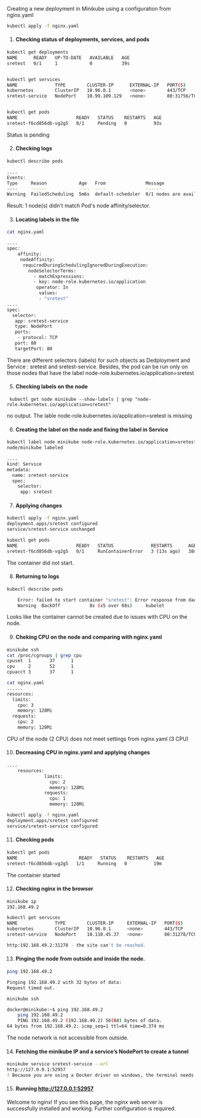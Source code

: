 Creating a new deployment in Minikube using a configuration from nginx.yaml
```bash
kubectl apply -f nginx.yaml
```

1. #### Checking status of deployments, services, and pods

```bash
kubectl get deployments
NAME      READY   UP-TO-DATE   AVAILABLE   AGE
sretest   0/1     1            0           39s 


kubectl get services
NAME              TYPE        CLUSTER-IP      EXTERNAL-IP   PORT(S)        AGE
kubernetes        ClusterIP   10.96.0.1       <none>        443/TCP        2m27s
sretest-service   NodePort    10.99.109.129   <none>        80:31756/TCP   67s


kubectl get pods
NAME                      READY   STATUS    RESTARTS   AGE
sretest-f6cd856db-vg2g5   0/1     Pending   0          93s
```

Status is pending

2. #### Checking logs

```bash
kubectl describe pods

....
Events:
Type     Reason            Age   From               Message
----     ------            ----  ----               -------
Warning  FailedScheduling  5m6s  default-scheduler  0/1 nodes are available: 1 node(s) didn't match Pod's node affinity/selector. preemption: 0/1 nodes are available: 1 Preemption is not helpful for scheduling.
```
Result:  1 node(s) didn't match Pod's node affinity/selector.

3. #### Locating labels in the file

```bash
cat nginx.yaml

....
spec:
    affinity:
     nodeAffinity:
      requiredDuringSchedulingIgnoredDuringExecution:
        nodeSelectorTerms:
          - matchExpressions:
          - key: node-role.kubernetes.io/application
           operator: In
            values:
            - "sretest"
....
spec:
  selector:
   app: sretest-service
   type: NodePort
   ports:
    - protocol: TCP
   port: 80
   targetPort: 80
```

There are different selectors (labels) for such objects as Dedployment and Service : sretest and sretest-service.
Besides, the pod can be run only on those nodes that have the label node-role.kubernetes.io/application=sretest


5. #### Checking labels on the node

``` kubectl get node minikube --show-labels | grep "node-role.kubernetes.io/application=sretest"```

no output. The lable node-role.kubernetes.io/application=sretest is missing 

6. #### Creating the label on the node and fixing the label in Service

```bash
kubectl label node minikube node-role.kubernetes.io/application=sretest
node/minikube labeled

....
kind: Service
metadata:
  name: sretest-service
  spec:
    selector:
     app: sretest
```

7. #### Applying changes 
```bash
kubectl apply -f nginx.yaml
deployment.apps/sretest configured
service/sretest-service unchanged

kubectl get pods
NAME                      READY   STATUS              RESTARTS      AGE
sretest-f6cd856db-vg2g5   0/1     RunContainerError   3 (13s ago)   38m
```
The container did not start.

8. #### Returning to logs

```bash
kubectl describe pods

    Error: failed to start container "sretest": Error response from daemon: failed to create task for container: failed to create shim task: OCI runtime create failed: runc create failed: unable to start container process: error during container init: error setting cgroup config for procHooks process: failed to write "300000": write /sys/fs/cgroup/cpu/kubepods/burstable/pod02b4c6b3-885a-4cde-86c9-137280e8caf4/sretest/cpu.cfs_quota_us: invalid argument: unknown
    Warning  BackOff           8s (x5 over 68s)     kubelet            Back-off restarting failed container sretest in pod sretest-f6cd856db-vg2g5_default(02b4c6b3-885a-4cde-86c9-137280e8caf4)
```
Looks like the container cannot be created due to issues with CPU on the node.

9. #### Cheking CPU on the node and comparing with nginx.yaml

```bash
minikube ssh
cat /proc/cgroups | grep cpu
cpuset  1       37      1
cpu     2       52      1
cpuacct 3       37      1

cat nginx.yaml
...... 
resources:
  limits:
    cpu: 3
    memory: 128Mi
  requests:
    cpu: 2
    memory: 128Mi
```

CPU of the node (2 CPU) does not meet settings from nginx.yaml (3 CPU)

10. #### Decreasing CPU in nginx.yaml and applying changes

```bash
....
    resources:
              limits:
                cpu: 2 
                memory: 128Mi
              requests:
                cpu: 1
                memory: 128Mi

kubectl apply -f nginx.yaml
deployment.apps/sretest configured
service/sretest-service configured
```


11. #### Checking pods
```bash 
kubectl get pods
NAME                       READY   STATUS    RESTARTS   AGE
sretest-f6cd856db-vg2g5   1/1     Running   0          19m
```

The container started

12. #### Checking nginx in the browser

```bash
minikube ip
192.168.49.2

kubectl get services
NAME              TYPE        CLUSTER-IP     EXTERNAL-IP   PORT(S)        AGE
kubernetes        ClusterIP   10.96.0.1      <none>        443/TCP        90m
sretest-service   NodePort    10.110.45.37   <none>        80:31278/TCP   86m

http:192.168.49.2:31278 - the site can't be reached.
```
13. #### Pinging the node from outside and inside the node.

```bash
ping 192.168.49.2

Pinging 192.168.49.2 with 32 bytes of data:
Request timed out.

minikube ssh

docker@minikube:~$ ping 192.168.49.2
    ping 192.168.49.2
    PING 192.168.49.2 (192.168.49.2) 56(84) bytes of data.
64 bytes from 192.168.49.2: icmp_seq=1 ttl=64 time=0.374 ms
```
The node network is not accessible from outside. 

14. #### Fetching the minikube IP and a service’s NodePort to create a tunnel

```bash
minikube service sretest-service --url
http://127.0.0.1:52957
! Because you are using a Docker driver on windows, the terminal needs to be open to run it.
```
15. #### Running http://127.0.0.1:52957

Welcome to nginx!
If you see this page, the nginx web server is successfully installed and working. Further configuration is required.




